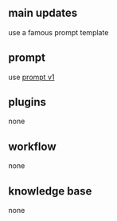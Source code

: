 ## main updates

use a famous prompt template

## prompt

use [prompt v1](prompt\v1.txt)

## plugins

none

## workflow

none

## knowledge base

none
